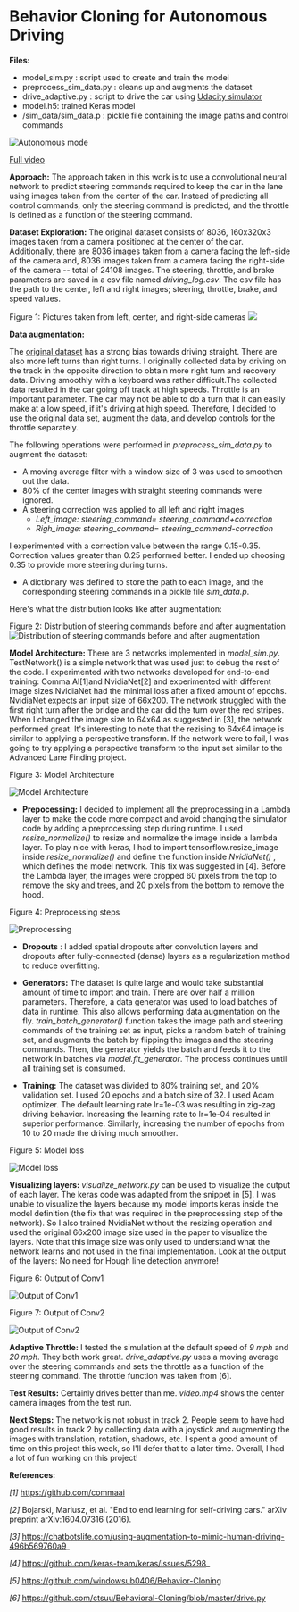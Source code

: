 
# Behavior Cloning for Autonomous Driving

**Files:**
* model_sim.py : script used to create and train the model
* preprocess_sim_data.py : cleans up and augments the dataset
* drive_adaptive.py : script to drive the car using [Udacity simulator](https://github.com/udacity/self-driving-car-sim)
* model.h5: trained Keras model
* /sim_data/sim_data.p : pickle file containing the image paths and control commands

![Autonomous mode](./images/autonomous_mode.gif)

[Full video](https://youtu.be/BdA-vUNc-Nc)

**Approach:** The approach taken in this work is to use a convolutional neural network to predict steering commands required to keep the car in the lane using images taken from the center of the car. Instead of predicting all control commands, only the steering command is predicted, and the throttle is defined as a function of the steering command.

**Dataset Exploration:** The original dataset consists of  8036,  160x320x3 images taken from a camera positioned at the center of the car.  Additionally, there are 8036 images taken from a camera facing the left-side of the camera and, 8036 images taken from a camera facing the right-side of the camera -- total of 24108 images. The steering, throttle, and brake parameters are saved in a csv file named _driving\_log.csv_.  The csv file has the path to the center, left and right images; steering, throttle, brake, and speed values.

Figure 1: Pictures taken from left, center, and right-side cameras
![](./images/raw_images.png)


**Data augmentation:**

The [original dataset](https://github.com/udacity/CarND-Behavioral-Cloning-P3) has a strong bias towards driving straight. There are also more left turns than right turns. I originally collected data by driving on the track in the opposite direction to obtain more right turn and recovery data. Driving smoothly with a keyboard was rather difficult.The collected data resulted in the car going off track at high speeds.  Throttle is an important parameter. The car may not be able to do a turn that it can easily make at a low speed, if it&#39;s driving at high speed.  Therefore, I decided to use the original data set, augment the data, and develop controls for the throttle separately.

 The following operations were performed in _preprocess\_sim\_data.py_ to augment the dataset:

- A moving average filter with a window size of 3 was used to smoothen out the data.
- 80% of the center images with straight steering commands were ignored.
- A steering correction was applied to all left and right images
  - _Left\_image: steering\_command= steering\_command+correction_
  - _Righ\_image: steering\_command= steering\_command-correction_

I experimented with a correction value between the range 0.15-0.35. Correction values greater than 0.25 performed better. I ended up choosing 0.35 to provide more steering during turns.

- A dictionary was defined to store the path to each image, and the corresponding steering commands in a pickle file _sim\_data.p_.

Here&#39;s what the distribution looks like after augmentation:

Figure 2: Distribution of steering commands before and after augmentation
![Distribution of steering commands before and after augmentation](./images/steering_distribution.png)


**Model Architecture:** There are 3 networks implemented in _model\_sim.py_.  TestNetwork() is a simple network that was used just to debug the rest of the code. I experimented with two networks developed for end-to-end training: Comma.AI[1]and NvidiaNet[2] and experimented with different image sizes.NvidiaNet had the minimal loss after a fixed amount of epochs. NvidiaNet expects an input size of 66x200. The network struggled with the first  right turn after the bridge and the car did the turn over the red stripes. When I changed the image size to 64x64 as suggested in [3], the network performed great. It&#39;s interesting to note that the rezising to 64x64 image  is similar to applying a perspective transform. If the network were to fail, I was going to try applying a perspective transform to the input set similar to the Advanced Lane Finding project.

Figure 3: Model Architecture

![Model Architecture](./images/model.png)

- **Prepocessing:** I decided to implement all the preprocessing in a Lambda layer to make the code more compact and avoid changing the simulator code by adding a preprocessing step during runtime. I used _resize\_normalize()_ to resize and normalize the image inside a lambda layer. To play nice with keras, I had to import tensorflow.resize\_image inside _resize\_normalize()_ and define the function inside _NvidiaNet()_ , which defines the model network. This fix was suggested in [4]. Before the Lambda layer, the images were cropped 60 pixels from the top to remove the sky and trees, and 20 pixels from the bottom to remove the hood.

Figure 4: Preprocessing steps

![Preprocessing](./images/image_preprocessing.png)


- **Dropouts** : I added spatial dropouts after convolution layers and dropouts after fully-connected (dense) layers as a regularization method to reduce overfitting.

- **Generators:** The dataset is quite large and would take substantial amount of time to import and train. There are over half a million parameters. Therefore, a data generator was used to load batches of data in runtime. This also allows performing data augmentation on the fly.  _train\_batch\_generator()_ function takes the image path and steering commands of the training set as input,  picks a random batch of training set, and augments the batch by flipping the images and the steering commands. Then, the generator yields the batch and feeds it to the network in batches via _model.fit\_generator_. The process continues until all training set is consumed.

- **Training:** The dataset was divided to 80% training set, and 20% validation set. I used 20 epochs and a batch size of 32. I used Adam optimizer. The default learning rate lr=1e-03 was resulting in zig-zag driving behavior. Increasing the learning rate to lr=1e-04 resulted in superior performance. Similarly, increasing the number of epochs from 10 to 20 made the driving much smoother.

Figure 5: Model loss

![Model loss](./images/model_loss.png)

**Visualizing layers:** _visualize\_network.py_ can be used to visualize the output of each layer. The keras code was adapted from the snippet in [5]. I was unable to visualize the layers because my model imports keras inside the model definition (the fix that was required in the preprocessing step of the network). So I also trained NvidiaNet without the resizing operation and used the original 66x200 image size used in the paper to visualize the layers. Note that this image size was only used to understand what the network learns and not used in the final implementation. Look at the output of the layers: No need for Hough line detection anymore!

 Figure 6: Output of Conv1
 
![Output of Conv1](./images/layer1.png)

Figure 7: Output of Conv2

![Output of Conv2](./images/layer2.png)


**Adaptive Throttle:** I tested the simulation at the default speed of _9 mph_ and _20 mph_. They both work great. _drive\_adaptive.py_ uses a moving average over the steering commands and sets the throttle as a function of the steering command. The throttle function was taken from [6].

**Test Results:** Certainly drives better than me. _video.mp4_ shows the center camera images from the test run.


**Next Steps:** The network is not robust in track 2. People seem to have had good results in track 2 by collecting data with a joystick and augmenting the images with translation, rotation, shadows, etc.  I spent a good amount of time on this project this week, so I&#39;ll defer that to a later time. Overall, I had a lot of fun working on this project!

**References:**

_[1]_  https://github.com/commaai

_[2]_ Bojarski, Mariusz, et al. &quot;End to end learning for self-driving cars.&quot; arXiv preprint arXiv:1604.07316 (2016).

_[3]_ https://chatbotslife.com/using-augmentation-to-mimic-human-driving-496b569760a9_

_[4]_ https://github.com/keras-team/keras/issues/5298_

_[5]_ https://github.com/windowsub0406/Behavior-Cloning

_[6]_ https://github.com/ctsuu/Behavioral-Cloning/blob/master/drive.py

